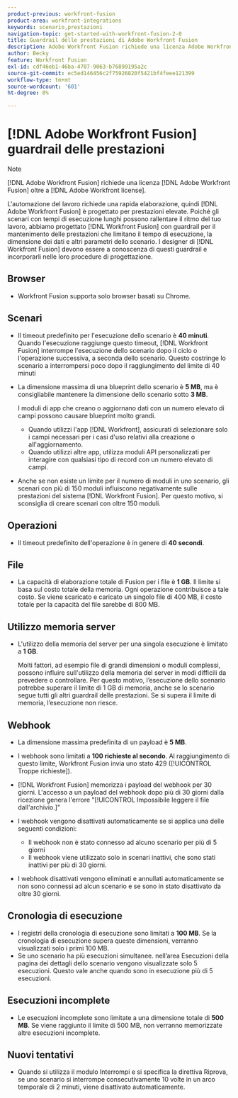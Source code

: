 ```yaml
---
product-previous: workfront-fusion
product-area: workfront-integrations
keywords: scenario,prestazioni
navigation-topic: get-started-with-workfront-fusion-2-0
title: Guardrail delle prestazioni di Adobe Workfront Fusion
description: Adobe Workfront Fusion richiede una licenza Adobe Workfront Fusion oltre a una licenza Adobe Workfront.
author: Becky
feature: Workfront Fusion
exl-id: cdf46eb1-46ba-4707-9063-b76899195a2c
source-git-commit: ec5ed146456c2f75926820f5421bf4feee121399
workflow-type: tm+mt
source-wordcount: '601'
ht-degree: 0%

---
```


# [!DNL Adobe Workfront Fusion] guardrail delle prestazioni

>[!NOTE]
>
>[!DNL Adobe Workfront Fusion] richiede una licenza [!DNL Adobe Workfront Fusion] oltre a [!DNL Adobe Workfront license].

L&#39;automazione del lavoro richiede una rapida elaborazione, quindi [!DNL Adobe Workfront Fusion] è progettato per prestazioni elevate. Poiché gli scenari con tempi di esecuzione lunghi possono rallentare il ritmo del tuo lavoro, abbiamo progettato [!DNL Workfront Fusion] con guardrail per il mantenimento delle prestazioni che limitano il tempo di esecuzione, la dimensione dei dati e altri parametri dello scenario. I designer di [!DNL Workfront Fusion] devono essere a conoscenza di questi guardrail e incorporarli nelle loro procedure di progettazione.

## Browser

* Workfront Fusion supporta solo browser basati su Chrome.

## Scenari

* Il timeout predefinito per l&#39;esecuzione dello scenario è **40 minuti**. Quando l&#39;esecuzione raggiunge questo timeout, [!DNL Workfront Fusion] interrompe l&#39;esecuzione dello scenario dopo il ciclo o l&#39;operazione successiva, a seconda dello scenario. Questo costringe lo scenario a interrompersi poco dopo il raggiungimento del limite di 40 minuti
* La dimensione massima di una blueprint dello scenario è **5 MB**, ma è consigliabile mantenere la dimensione dello scenario sotto **3 MB**.

  I moduli di app che creano o aggiornano dati con un numero elevato di campi possono causare blueprint molto grandi.

   * Quando utilizzi l&#39;app [!DNL Workfront], assicurati di selezionare solo i campi necessari per i casi d&#39;uso relativi alla creazione o all&#39;aggiornamento.
   * Quando utilizzi altre app, utilizza moduli API personalizzati per interagire con qualsiasi tipo di record con un numero elevato di campi.

* Anche se non esiste un limite per il numero di moduli in uno scenario, gli scenari con più di 150 moduli influiscono negativamente sulle prestazioni del sistema [!DNL Workfront Fusion]. Per questo motivo, si sconsiglia di creare scenari con oltre 150 moduli.

## Operazioni

* Il timeout predefinito dell&#39;operazione è in genere di **40 secondi**.

<!--
* The operation timeout for calls to Adobe Workfront is **120 seconds**.
-->

## File

* La capacità di elaborazione totale di Fusion per i file è **1 GB**. Il limite si basa sul costo totale della memoria. Ogni operazione contribuisce a tale costo. Se viene scaricato e caricato un singolo file di 400 MB, il costo totale per la capacità del file sarebbe di 800 MB.

## Utilizzo memoria server

* L&#39;utilizzo della memoria del server per una singola esecuzione è limitato a **1 GB**.

  Molti fattori, ad esempio file di grandi dimensioni o moduli complessi, possono influire sull&#39;utilizzo della memoria del server in modi difficili da prevedere o controllare. Per questo motivo, l’esecuzione dello scenario potrebbe superare il limite di 1 GB di memoria, anche se lo scenario segue tutti gli altri guardrail delle prestazioni. Se si supera il limite di memoria, l’esecuzione non riesce.

## Webhook

* La dimensione massima predefinita di un payload è **5 MB**.
* I webhook sono limitati a **100 richieste al secondo**. Al raggiungimento di questo limite, Workfront Fusion invia uno stato 429 ([!UICONTROL Troppe richieste]).
* [!DNL Workfront Fusion] memorizza i payload del webhook per 30 giorni. L&#39;accesso a un payload del webhook dopo più di 30 giorni dalla ricezione genera l&#39;errore &quot;[!UICONTROL Impossibile leggere il file dall&#39;archivio.]&quot;
* I webhook vengono disattivati automaticamente se si applica una delle seguenti condizioni:

   * Il webhook non è stato connesso ad alcuno scenario per più di 5 giorni
   * Il webhook viene utilizzato solo in scenari inattivi, che sono stati inattivi per più di 30 giorni.

* I webhook disattivati vengono eliminati e annullati automaticamente se non sono connessi ad alcun scenario e se sono in stato disattivato da oltre 30 giorni.

## Cronologia di esecuzione

* I registri della cronologia di esecuzione sono limitati a **100 MB**. Se la cronologia di esecuzione supera queste dimensioni, verranno visualizzati solo i primi 100 MB.
* Se uno scenario ha più esecuzioni simultanee. nell’area Esecuzioni della pagina dei dettagli dello scenario vengono visualizzate solo 5 esecuzioni. Questo vale anche quando sono in esecuzione più di 5 esecuzioni.

## Esecuzioni incomplete

* Le esecuzioni incomplete sono limitate a una dimensione totale di **500 MB**. Se viene raggiunto il limite di 500 MB, non verranno memorizzate altre esecuzioni incomplete.

## Nuovi tentativi

* Quando si utilizza il modulo Interrompi e si specifica la direttiva Riprova, se uno scenario si interrompe consecutivamente 10 volte in un arco temporale di 2 minuti, viene disattivato automaticamente.

